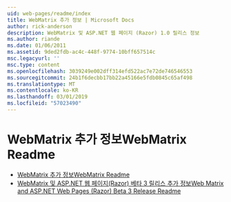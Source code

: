```yaml
---
uid: web-pages/readme/index
title: WebMatrix 추가 정보 | Microsoft Docs
author: rick-anderson
description: WebMatrix 및 ASP.NET 웹 페이지 (Razor) 1.0 릴리스 정보
ms.author: riande
ms.date: 01/06/2011
ms.assetid: 9ded2fdb-ac4c-448f-9774-10bff657514c
msc.legacyurl: ''
msc.type: content
ms.openlocfilehash: 3039249e002dff314efd522ac7e72de746546553
ms.sourcegitcommit: 24b1f6decbb17bb22a45166e5fdb0845c65af498
ms.translationtype: MT
ms.contentlocale: ko-KR
ms.lasthandoff: 03/01/2019
ms.locfileid: "57023490"
---
```

<a name="webmatrix-readme"></a><span data-ttu-id="2d38d-103">WebMatrix 추가 정보</span><span class="sxs-lookup"><span data-stu-id="2d38d-103">WebMatrix Readme</span></span>
====================
- [<span data-ttu-id="2d38d-104">WebMatrix 추가 정보</span><span class="sxs-lookup"><span data-stu-id="2d38d-104">WebMatrix Readme</span></span>](overview.md)
- [<span data-ttu-id="2d38d-105">WebMatrix 및 ASP.NET 웹 페이지(Razor) 베타 3 릴리스 추가 정보</span><span class="sxs-lookup"><span data-stu-id="2d38d-105">Web Matrix and ASP.NET Web Pages (Razor) Beta 3 Release Readme</span></span>](beta3.md)

